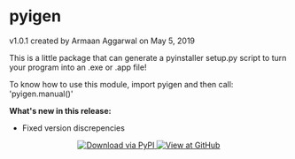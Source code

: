 # pyigen 
v1.0.1 created by Armaan Aggarwal on May 5, 2019

This is a little package that can generate a pyinstaller setup.py script to 
turn your program into an .exe or .app file!

To know how to use this module, import pyigen and then call: 'pyigen.manual()'

**What's new in this release:**
	
   - Fixed version discrepencies
	
<p align="center">
  <a href="https://pypi.org/project/pyigen/1.0.1/">
    <img alt="Download via PyPI" title="Click here to view at PyPI" src="https://i.ibb.co/6rfSBRJ/pypi-600x218-1-30.png">
  </a>
  <a href="https://github.com/armaan115/pyigen/">
    <img alt="View at GitHub" title="Click here to view at GitHub" src="https://i.ibb.co/3YLR0mx/github-600x218-1-30.png">
  </a>
